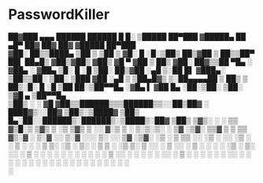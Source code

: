 # PasswordKiller

 ██▓███   ▄▄▄        ██████   ██████  █     █░ ▒█████   ██▀███  ▓█████▄     ██ ▄█▀ ██▓ ██▓     ██▓    ▓█████  ██▀███  
▓██░  ██▒▒████▄    ▒██    ▒ ▒██    ▒ ▓█░ █ ░█░▒██▒  ██▒▓██ ▒ ██▒▒██▀ ██▌    ██▄█▒ ▓██▒▓██▒    ▓██▒    ▓█   ▀ ▓██ ▒ ██▒
▓██░ ██▓▒▒██  ▀█▄  ░ ▓██▄   ░ ▓██▄   ▒█░ █ ░█ ▒██░  ██▒▓██ ░▄█ ▒░██   █▌   ▓███▄░ ▒██▒▒██░    ▒██░    ▒███   ▓██ ░▄█ ▒
▒██▄█▓▒ ▒░██▄▄▄▄██   ▒   ██▒  ▒   ██▒░█░ █ ░█ ▒██   ██░▒██▀▀█▄  ░▓█▄   ▌   ▓██ █▄ ░██░▒██░    ▒██░    ▒▓█  ▄ ▒██▀▀█▄  
▒██▒ ░  ░ ▓█   ▓██▒▒██████▒▒▒██████▒▒░░██▒██▓ ░ ████▓▒░░██▓ ▒██▒░▒████▓    ▒██▒ █▄░██░░██████▒░██████▒░▒████▒░██▓ ▒██▒
▒▓▒░ ░  ░ ▒▒   ▓▒█░▒ ▒▓▒ ▒ ░▒ ▒▓▒ ▒ ░░ ▓░▒ ▒  ░ ▒░▒░▒░ ░ ▒▓ ░▒▓░ ▒▒▓  ▒    ▒ ▒▒ ▓▒░▓  ░ ▒░▓  ░░ ▒░▓  ░░░ ▒░ ░░ ▒▓ ░▒▓░
░▒ ░       ▒   ▒▒ ░░ ░▒  ░ ░░ ░▒  ░ ░  ▒ ░ ░    ░ ▒ ▒░   ░▒ ░ ▒░ ░ ▒  ▒    ░ ░▒ ▒░ ▒ ░░ ░ ▒  ░░ ░ ▒  ░ ░ ░  ░  ░▒ ░ ▒░
░░         ░   ▒   ░  ░  ░  ░  ░  ░    ░   ░  ░ ░ ░ ▒    ░░   ░  ░ ░  ░    ░ ░░ ░  ▒ ░  ░ ░     ░ ░      ░     ░░   ░ 
               ░  ░      ░        ░      ░        ░ ░     ░        ░       ░  ░    ░      ░  ░    ░  ░   ░  ░   ░     
                                                                 ░                                                    
